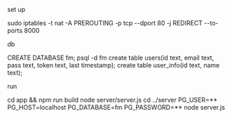 
set up

sudo iptables -t nat -A PREROUTING -p tcp --dport 80 -j REDIRECT --to-ports 8000

db

CREATE DATABASE fm;
psql -d fm
create table users(id text, email text, pass text, token text, last timestamp);
create table user_info(id text, name text);

run

cd app && npm run build
node server/server.js
cd ../server
PG_USER=** PG_HOST=localhost PG_DATABASE=fm PG_PASSWORD=** node server.js